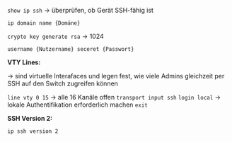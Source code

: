 ``show ip ssh``           -> überprüfen, ob Gerät SSH-fähig ist

``ip domain name {Domäne}``

``crypto key generate rsa``
-> 1024

``username {Nutzername} seceret {Passwort}``

**VTY Lines:**

-> sind virtuelle Interafaces und legen fest, wie viele Admins gleichzeit per SSH auf den Switch zugreifen können

``line vty 0 15``     -> alle 16 Kanäle offen
``transport input ssh``
``login local``         -> lokale Authentifikation erforderlich machen 
``exit``

**SSH Version 2:**

``ip ssh version 2``

